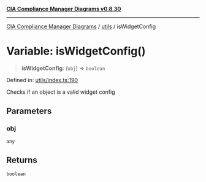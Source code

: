 [**CIA Compliance Manager Diagrams v0.8.30**](../../README.md)

***

[CIA Compliance Manager Diagrams](../../modules.md) / [utils](../README.md) / isWidgetConfig

# Variable: isWidgetConfig()

> **isWidgetConfig**: (`obj`) => `boolean`

Defined in: [utils/index.ts:190](https://github.com/Hack23/cia-compliance-manager/blob/6afa716316469147e542039d136ec79ffdbd4ac9/src/utils/index.ts#L190)

Checks if an object is a valid widget config

## Parameters

### obj

`any`

## Returns

`boolean`
